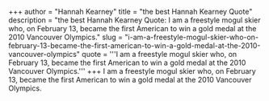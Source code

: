 +++
author = "Hannah Kearney"
title = "the best Hannah Kearney Quote"
description = "the best Hannah Kearney Quote: I am a freestyle mogul skier who, on February 13, became the first American to win a gold medal at the 2010 Vancouver Olympics."
slug = "i-am-a-freestyle-mogul-skier-who-on-february-13-became-the-first-american-to-win-a-gold-medal-at-the-2010-vancouver-olympics"
quote = '''I am a freestyle mogul skier who, on February 13, became the first American to win a gold medal at the 2010 Vancouver Olympics.'''
+++
I am a freestyle mogul skier who, on February 13, became the first American to win a gold medal at the 2010 Vancouver Olympics.
